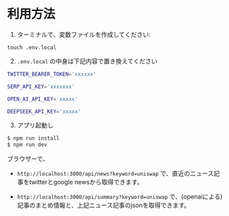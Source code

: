 # 利用方法

1. ターミナルで、変数ファイルを作成してください:

```
touch .env.local
```

2. `.env.local` の中身は下記内容で置き換えてください

```bash
TWITTER_BEARER_TOKEN='xxxxxx'

SERP_API_KEY='xxxxxxx'

OPEN_AI_API_KEY='xxxxx'

DEEPSEEK_API_KEY='xxxxx'
```

3. アプリ起動し

```bash
$ npm run install
$ npm run dev
```

ブラウザーで、

- `http://localhost:3000/api/news?keyword=uniswap` で、直近のニュース記事をtwitterとgoogle newsから取得できます。

- `http://localhost:3000/api/summary?keyword=uniswap` で、(openaiによる)記事のまとめ情報と、上記ニュース記事のjsonを取得できます。
